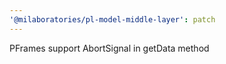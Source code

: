 ```yaml
---
'@milaboratories/pl-model-middle-layer': patch
---
```


PFrames support AbortSignal in getData method
